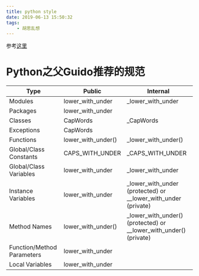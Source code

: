```yaml
---
title: python style
date: 2019-06-13 15:50:32
tags:
    - 胡思乱想
---
```


参考[这里](https://zh-google-styleguide.readthedocs.io/en/latest/google-python-styleguide/python_style_rules/)


# **Python之父Guido推荐的规范**

| Type                       | Public             | Internal                                                          |
|----------------------------|--------------------|-------------------------------------------------------------------|
| Modules                    | lower_with_under   | _lower_with_under                                                 |
| Packages                   | lower_with_under   |                                                                   |
| Classes                    | CapWords           | _CapWords                                                         |
| Exceptions                 | CapWords           |                                                                   |
| Functions                  | lower_with_under() | _lower_with_under()                                               |
| Global/Class Constants     | CAPS_WITH_UNDER    | _CAPS_WITH_UNDER                                                  |
| Global/Class Variables     | lower_with_under   | _lower_with_under                                                 |
| Instance Variables         | lower_with_under   | _lower_with_under (protected) or __lower_with_under (private)     |
| Method Names               | lower_with_under() | _lower_with_under() (protected) or __lower_with_under() (private) |
| Function/Method Parameters | lower_with_under   |                                                                   |
| Local Variables            | lower_with_under   |                                                                   |
